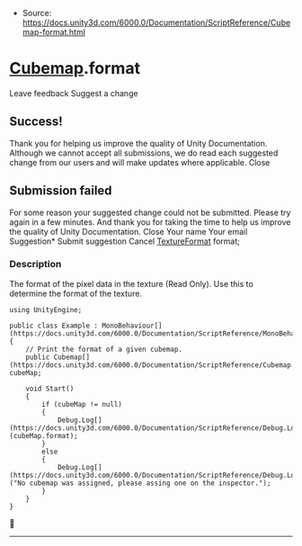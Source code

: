 * Source: https://docs.unity3d.com/6000.0/Documentation/ScriptReference/Cubemap-format.html

#  [Cubemap](https://docs.unity3d.com/6000.0/Documentation/ScriptReference/Cubemap.html).format
Leave feedback
Suggest a change
## Success!
Thank you for helping us improve the quality of Unity Documentation. Although we cannot accept all submissions, we do read each suggested change from our users and will make updates where applicable.
Close
## Submission failed
For some reason your suggested change could not be submitted. Please <a>try again</a> in a few minutes. And thank you for taking the time to help us improve the quality of Unity Documentation.
Close
Your name Your email Suggestion* Submit suggestion
Cancel
[TextureFormat](https://docs.unity3d.com/6000.0/Documentation/ScriptReference/TextureFormat.html) format; 
### Description
The format of the pixel data in the texture (Read Only).
Use this to determine the format of the texture.
```
using UnityEngine;  
  
public class Example : MonoBehaviour[](https://docs.unity3d.com/6000.0/Documentation/ScriptReference/MonoBehaviour.html)
{
    // Print the format of a given cubemap.
    public Cubemap[](https://docs.unity3d.com/6000.0/Documentation/ScriptReference/Cubemap.html) cubeMap;  
  
    void Start()
    {
        if (cubeMap != null)
        {
            Debug.Log[](https://docs.unity3d.com/6000.0/Documentation/ScriptReference/Debug.Log.html)(cubeMap.format);
        }
        else
        {
            Debug.Log[](https://docs.unity3d.com/6000.0/Documentation/ScriptReference/Debug.Log.html)("No cubemap was assigned, please assing one on the inspector.");
        }
    }
}

```

* * *
